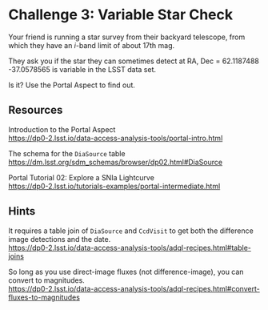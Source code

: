 # Challenge 3: Variable Star Check

Your friend is running a star survey from their backyard telescope, from which they have 
an *i*-band limit of about 17th mag.

They ask you if the star they can sometimes detect at RA, Dec = 62.1187488 -37.0578565 is 
variable in the LSST data set.

Is it? Use the Portal Aspect to find out.

## Resources

Introduction to the Portal Aspect <br>
https://dp0-2.lsst.io/data-access-analysis-tools/portal-intro.html

The schema for the `DiaSource` table <br>
https://dm.lsst.org/sdm_schemas/browser/dp02.html#DiaSource

Portal Tutorial 02: Explore a SNIa Lightcurve <br>
https://dp0-2.lsst.io/tutorials-examples/portal-intermediate.html


## Hints

It requires a table join of `DiaSource` and `CcdVisit` to get both the difference 
image detections and the date. <br>
https://dp0-2.lsst.io/data-access-analysis-tools/adql-recipes.html#table-joins

So long as you use direct-image fluxes (not difference-image), you can convert to magnitudes. <br>
https://dp0-2.lsst.io/data-access-analysis-tools/adql-recipes.html#convert-fluxes-to-magnitudes

